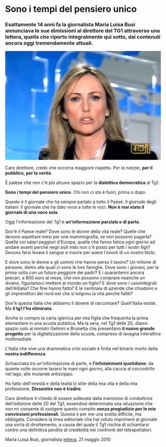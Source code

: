 # Sono i tempi del pensiero unico

### Esattamente 14 anni fa la giornalista Maria Luisa Busi annunciava le sue dimissioni al direttore del TG1 attraverso una lettera, quella che riporto integralmente qui sotto, dai contenuti ancora oggi tremendamente attuali.

![Maria Luisa Busi, giornalista del TG1](/img/maria-luisa-busi.jpeg)

Caro direttore, credo che occorra maggiore rispetto. Per le notizie, **per il pubblico, per la verità**.

È palese che non c'è più alcuno spazio per la **dialettica democratica** al Tg1.

**Sono i tempi del pensiero unico**. Chi non ci sta è fuori, prima o dopo.

Questo è il giornale che ha sempre parlato a tutto il Paese. Il giornale degli italiani. Il giornale che ha dato voce a tutte le voci. **Non è mai stato il giornale di una voce sola**. 

Oggi l'informazione del Tg1 è **un'informazione parziale e di parte**.

Dov'è il Paese reale? Dove sono le donne della vita reale? Quelle che devono aspettare mesi per una mammografia, se non possono pagarla? Quelle coi salari peggiori d'Europa, quelle che fanno fatica ogni giorno ad andare avanti perché negli asili nido non c'è posto per tutti i nostri figli? Devono farsi levare il sangue e morire per avere l'onore di un nostro titolo.

E dove sono le donne e gli uomini che hanno perso il lavoro? Un milione di persone, dietro alle quali ci sono le loro famiglie. Dove sono i giovani, per la prima volta con un futuro peggiore dei padri? E i quarantenni ancora precari, a 800 euro al mese, che non possono comprare neanche un divano, figuriamoci mettere al mondo un figlio? E dove sono i cassintegrati dell'Alitalia? Che fine hanno fatto? E le centinaia di aziende che chiudono e gli imprenditori del nord est che si tolgono la vita perchè falliti? 

Dov'è questa Italia che abbiamo il dovere di raccontare? Quell'Italia esiste. Ma **il tg1 l'ha eliminata**.

Anche io compro la carta igienica per mia figlia che frequenta la prima elementare in una scuola pubblica. Ma la sera, nel Tg1 delle 20, diamo spazio solo ai ministri Gelmini e Brunetta che presentano **il nuovo grande progetto** per la digitalizzazione della scuola, compreso di lavagna interattiva multimediale.

L'Italia che vive una drammatica crisi sociale è finita nel binario morto della **nostra indifferenza**.

Schiacciata tra un'informazione di parte, e **l'infotainment quotidiano**: da quante volte occorre lavarsi le mani ogni giorno, alla caccia al coccodrillo nel lago, alle mutande antiscippo.

Ho fatto dell'onestà e della lealtà lo stile della mia vita e della mia professione. **Dissentire non è tradire**.

Caro direttore ti chiedo di essere sollevata dalla mansione di conduttrice dell'edizione delle 20 del Tg1, essendosi determinata una situazione che non mi consente di svolgere questo compito **senza pregiudizio per le mie convinzioni professionali**. Questa è per me una scelta difficile, ma obbligata. Considero la linea editoriale che hai voluto imprimere al giornale una sorta di dirottamento, a causa del quale il Tg1 rischia di schiantarsi contro una definitiva perdita di credibilità nei confronti dei telespettatori.

Maria Luisa Busi, giornalista
[lettera](https://www.repubblica.it/politica/2010/05/21/news/busi_lettera-4240290/), 21 maggio 2010